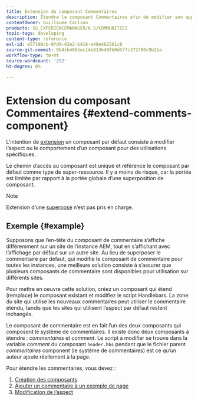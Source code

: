 ```yaml
---
title: Extension du composant Commentaires
description: Étendre le composant Commentaires afin de modifier son apparence ou son comportement pour des utilisations spécifiques
contentOwner: Guillaume Carlino
products: SG_EXPERIENCEMANAGER/6.5/COMMUNITIES
topic-tags: developing
content-type: reference
exl-id: e57198cb-8fd9-43e2-b416-e40e462561c8
source-git-commit: 8b4cb4065ec14e813b49fb0d577c372790c9b21a
workflow-type: tm+mt
source-wordcount: '252'
ht-degree: 0%

---
```


# Extension du composant Commentaires  {#extend-comments-component}

L’intention de [extension](client-customize.md#extensions) un composant par défaut consiste à modifier l’aspect ou le comportement d’un composant pour des utilisations spécifiques.

Le chemin d’accès au composant est unique et référence le composant par défaut comme type de super-ressource. Il y a moins de risque, car la portée est limitée par rapport à la portée globale d’une superposition de composant.

>[!NOTE]
>
>Extension d’une [superposé](client-customize.md#overlays) n’est pas pris en charge.

## Exemple {#example}

Supposons que l’en-tête du composant de commentaire s’affiche différemment sur un site de l’instance AEM, tout en s’affichant avec l’affichage par défaut sur un autre site. Au lieu de superposer le commentaire par défaut, qui modifie le composant de commentaire pour toutes les instances, une meilleure solution consiste à s’assurer que plusieurs composants de commentaire sont disponibles pour utilisation sur différents sites.

Pour mettre en oeuvre cette solution, créez un composant qui étend (remplace) le composant existant et modifiez le script Handlebars. La zone du site qui utilise les nouveaux commentaires peut utiliser le commentaire étendu, tandis que les sites qui utilisent l’aspect par défaut restent inchangés.

Le composant de commentaire est en fait l’un des deux composants qui composent le système de commentaires. Il existe donc deux composants à étendre : *commentaires* et *comment*. Le script à modifier se trouve dans la variable *comment* du composant `header.hbs` pendant que le fichier parent *commentaires* component (le système de commentaires) est ce qu’un auteur ajoute réellement à la page.

Pour étendre les commentaires, vous devez :

1. [Création des composants](extend-create-components.md)
1. [Ajouter un commentaire à un exemple de page](extend-sample-page.md)
1. [Modification de l’aspect](extend-alter-appearance.md)
